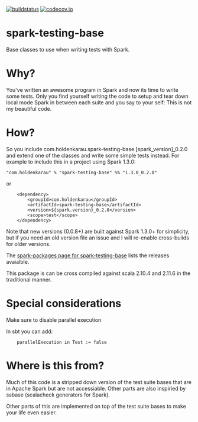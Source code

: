 [![buildstatus](https://travis-ci.org/holdenk/spark-testing-base.svg?branch=master)](https://travis-ci.org/holdenk/spark-testing-base)
[![codecov.io](http://codecov.io/github/holdenk/spark-testing-base/coverage.svg?branch=master)](http://codecov.io/github/holdenk/spark-testing-base?branch=master)
# spark-testing-base
Base classes to use when writing tests with Spark.
# Why?

You've written an awesome program in Spark and now its time to write some tests. Only you find yourself
writing the code to setup and tear down local mode Spark in between each suite and you say to your self:
This is not my beautiful code.

# How?

So you include com.holdenkarau.spark-testing-base [spark_version]_0.2.0 and extend one
of the classes and write some simple tests instead.
For example to include this in a project using Spark 1.3.0:

    "com.holdenkarau" % "spark-testing-base" %% "1.3.0_0.2.0"

or

        <dependency>
            <groupId>com.holdenkarau</groupId>
            <artifactId>spark-testing-base</artifactId>
            <version>${spark.version}_0.2.0</version>
            <scope>test</scope>
        </dependency>

Note that new versions (0.0.8+) are built against Spark 1.3.0+ for simplicity, but if you need an old version file an issue and I will re-enable cross-builds for older versions.

The [spark-packages page for spark-testing-base](http://spark-packages.org/package/holdenk/spark-testing-base) lists the releases avaialble.

This package is can be cross compiled against scala 2.10.4 and 2.11.6 in the traditional manner.


# Special considerations

Make sure to disable parallel execution

In sbt you can add:

        parallelExecution in Test := false

# Where is this from?
Much of this code is a stripped down version of the test suite bases that are in Apache Spark but are not accessiable. Other parts are also inspiried by ssbase (scalacheck generators for Spark).

Other parts of this are implemented on top of the test suite bases to make your life even easier.
